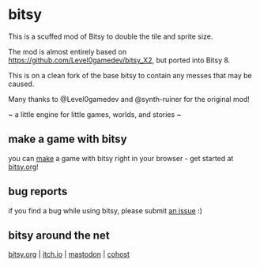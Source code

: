 # bitsy

This is a scuffed mod of Bitsy to double the tile and sprite size.

The mod is almost entirely based on https://github.com/Level0gamedev/bitsy_X2, but ported into Bitsy 8. 

This is on a clean fork of the base bitsy to contain any messes that may be caused.

Many thanks to @Level0gamedev and @synth-ruiner for the original mod!

~ a little engine for little games, worlds, and stories ~

## make a game with bitsy

you can [make](https://make.bitsy.org) a game with bitsy right in your browser - get started at [bitsy.org](https://bitsy.org)!

## bug reports
if you find a bug while using bitsy, please submit [an issue](https://github.com/le-doux/bitsy/issues) :)

## bitsy around the net

[bitsy.org](https://bitsy.org) | [itch.io](https://ledoux.itch.io/bitsy) | [mastodon](https://digipres.club/@bitsy) | [cohost](https://cohost.org/bitsy)
